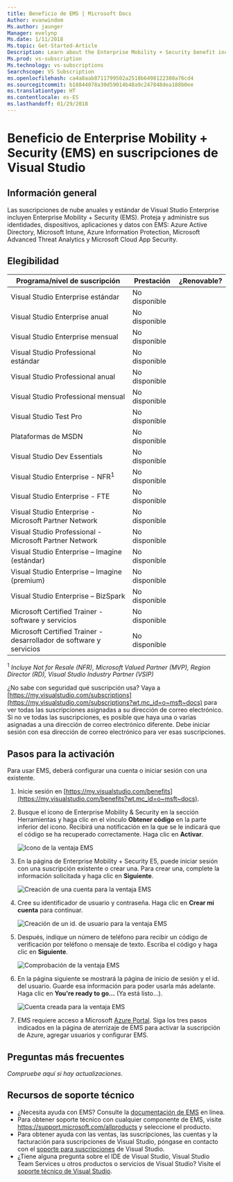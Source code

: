 ```yaml
---
title: Beneficio de EMS | Microsoft Docs
Author: evanwindom
Ms.author: jaunger
Manager: evelynp
Ms.date: 1/11/2018
Ms.topic: Get-Started-Article
Description: Learn about the Enterprise Mobility + Security benefit included in your Visual Studio subscription.
Ms.prod: vs-subscription
Ms.technology: vs-subscriptions
Searchscope: VS Subscription
ms.openlocfilehash: ca4a8aab8711799502a2518b6498122380a76cd4
ms.sourcegitcommit: b18844078a30d59014b48a9c247848dea188b0ee
ms.translationtype: HT
ms.contentlocale: es-ES
ms.lasthandoff: 01/29/2018
---
```

# <a name="enterprise-mobility--security-ems-in-visual-studio-subscriptions"></a>Beneficio de Enterprise Mobility + Security (EMS) en suscripciones de Visual Studio

## <a name="overview"></a>Información general
Las suscripciones de nube anuales y estándar de Visual Studio Enterprise incluyen Enterprise Mobility + Security (EMS).  Proteja y administre sus identidades, dispositivos, aplicaciones y datos con EMS: Azure Active Directory, Microsoft Intune, Azure Information Protection, Microsoft Advanced Threat Analytics y Microsoft Cloud App Security.  

## <a name="eligibility"></a>Elegibilidad
| Programa/nivel de suscripción                                                  | Prestación               | ¿Renovable?                                                         |
|-------------------------------------------------------------------------------|-----------------------|--------------------------------------------------------------------|
| Visual Studio Enterprise estándar                                             | No disponible         |                                                                    |
| Visual Studio Enterprise anual                                               | No disponible         |                                                                    |
| Visual Studio Enterprise mensual                                              | No disponible         |                                                                    |
| Visual Studio Professional estándar                                           | No disponible         |                                                                    |
| Visual Studio Professional anual                                             | No disponible         |                                                                    | 
| Visual Studio Professional mensual                                            | No disponible         |                                                                    |
| Visual Studio Test Pro                                                        | No disponible         |                                                                    |
| Plataformas de MSDN                                                                | No disponible         |                                                                    |
| Visual Studio Dev Essentials                                                  | No disponible         |                                                                    |
| Visual Studio Enterprise - NFR<sup>1</sup>                                               | No disponible         |                                                                    |
| Visual Studio Enterprise - FTE                                                | No disponible         |                                                                    |
| Visual Studio Enterprise - Microsoft Partner Network                          | No disponible         |                                                                    |
| Visual Studio Professional - Microsoft Partner Network                        | No disponible         |                                                                    |
| Visual Studio Enterprise – Imagine (estándar)                                 | No disponible         |                                                                    |
| Visual Studio Enterprise – Imagine (premium)                                  | No disponible         |                                                                    |
| Visual Studio Enterprise – BizSpark                                           | No disponible         |                                                                    |
| Microsoft Certified Trainer - software y servicios                             | No disponible         |                                                                    |
| Microsoft Certified Trainer - desarrollador de software y servicios                   | No disponible         |                                                                    |

<sup>1</sup>  *Incluye Not for Resale (NFR), Microsoft Valued Partner (MVP), Region Director (RD), Visual Studio Industry Partner (VSIP)*  

¿No sabe con seguridad qué suscripción usa?  Vaya a [https://my.visualstudio.com/subscriptions](https://my.visualstudio.com/subscriptions?wt.mc_id=o~msft~docs) para ver todas las suscripciones asignadas a su dirección de correo electrónico. Si no ve todas las suscripciones, es posible que haya una o varias asignadas a una dirección de correo electrónico diferente.  Debe iniciar sesión con esa dirección de correo electrónico para ver esas suscripciones. 

## <a name="activation-steps"></a>Pasos para la activación

Para usar EMS, deberá configurar una cuenta o iniciar sesión con una existente. 

1.  Inicie sesión en [https://my.visualstudio.com/benefits](https://my.visualstudio.com/benefits?wt.mc_id=o~msft~docs).

2.  Busque el icono de Enterprise Mobility & Security en la sección Herramientas y haga clic en el vínculo **Obtener código** en la parte inferior del icono.   Recibirá una notificación en la que se le indicará que el código se ha recuperado correctamente.  Haga clic en **Activar**. 

    ![Icono de la ventaja EMS](_img\vs-ems\vs-ems-tile.png)

2.  En la página de Enterprise Mobility + Security E5, puede iniciar sesión con una suscripción existente o crear una.  Para crear una, complete la información solicitada y haga clic en **Siguiente**. 

    ![Creación de una cuenta para la ventaja EMS](_img\vs-ems\vs-ems-create-account-cropped.png)

3. Cree su identificador de usuario y contraseña.  Haga clic en **Crear mi cuenta** para continuar.

    ![Creación de un id. de usuario para la ventaja EMS](_img\vs-ems\vs-ems-userID-cropped.png)

4.  Después, indique un número de teléfono para recibir un código de verificación por teléfono o mensaje de texto.  Escriba el código y haga clic en **Siguiente**.

    ![Comprobación de la ventaja EMS](_img\vs-ems\vs-ems-robot-cropped.png)

5.  En la página siguiente se mostrará la página de inicio de sesión y el id. del usuario.  Guarde esa información para poder usarla más adelante.  Haga clic en **You're ready to go…** (Ya está listo…).

    ![Cuenta creada para la ventaja EMS](_img\vs-ems\vs-ems-save-info-cropped.png)

6.  EMS requiere acceso a Microsoft [Azure Portal](https://azure.microsoft.com).  Siga los tres pasos indicados en la página de aterrizaje de EMS para activar la suscripción de Azure, agregar usuarios y configurar EMS.

## <a name="faq"></a>Preguntas más frecuentes
*Compruebe aquí si hay actualizaciones*.

## <a name="support-resources"></a>Recursos de soporte técnico
-  ¿Necesita ayuda con EMS?  Consulte la [documentación de EMS](/enterprise-mobility-security/) en línea.
-  Para obtener soporte técnico con cualquier componente de EMS, visite https://support.microsoft.com/allproducts y seleccione el producto.
-  Para obtener ayuda con las ventas, las suscripciones, las cuentas y la facturación para suscripciones de Visual Studio, póngase en contacto con el [soporte para suscripciones](https://www.visualstudio.com/subscriptions/support/) de Visual Studio.
-  ¿Tiene alguna pregunta sobre el IDE de Visual Studio, Visual Studio Team Services u otros productos o servicios de Visual Studio?  Visite el [soporte técnico de Visual Studio](https://www.visualstudio.com/support/). 
